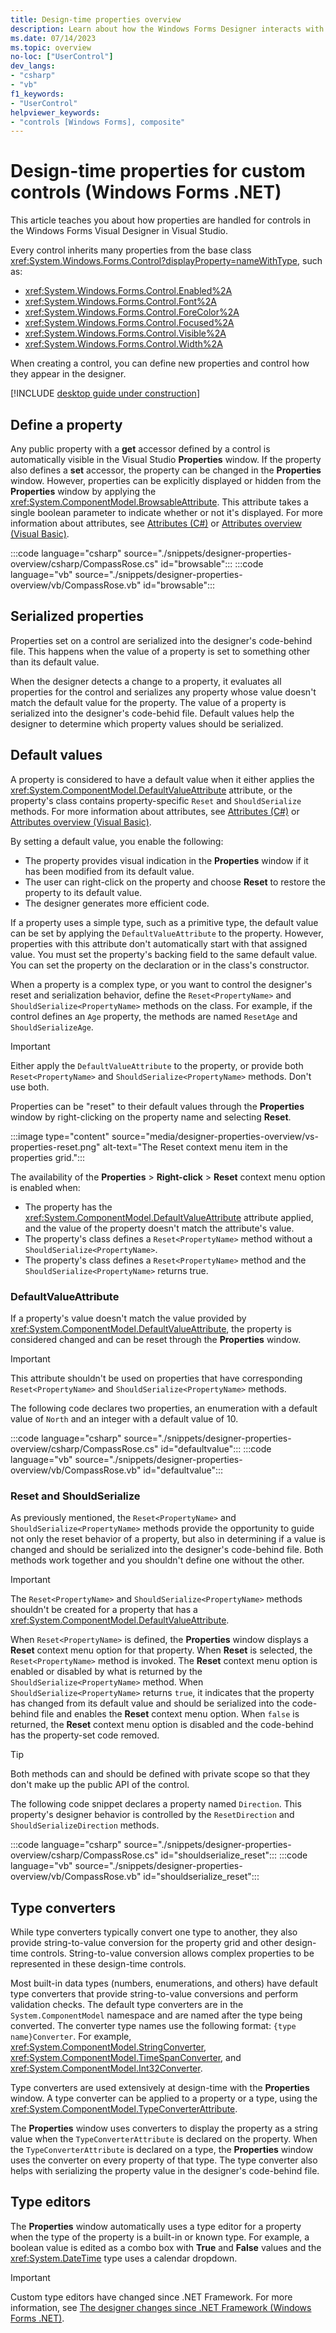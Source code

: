 ```yaml
---
title: Design-time properties overview
description: Learn about how the Windows Forms Designer interacts with control and form properties during design-time.
ms.date: 07/14/2023
ms.topic: overview
no-loc: ["UserControl"]
dev_langs:
- "csharp"
- "vb"
f1_keywords: 
- "UserControl"
helpviewer_keywords: 
- "controls [Windows Forms], composite"
---
```


# Design-time properties for custom controls (Windows Forms .NET)

This article teaches you about how properties are handled for controls in the Windows Forms Visual Designer in Visual Studio.

Every control inherits many properties from the base class <xref:System.Windows.Forms.Control?displayProperty=nameWithType>, such as:

- <xref:System.Windows.Forms.Control.Enabled%2A>
- <xref:System.Windows.Forms.Control.Font%2A>
- <xref:System.Windows.Forms.Control.ForeColor%2A>
- <xref:System.Windows.Forms.Control.Focused%2A>
- <xref:System.Windows.Forms.Control.Visible%2A>
- <xref:System.Windows.Forms.Control.Width%2A>

When creating a control, you can define new properties and control how they appear in the designer.

[!INCLUDE [desktop guide under construction](../../includes/desktop-guide-preview-note.md)]

## Define a property

Any public property with a **get** accessor defined by a control is automatically visible in the Visual Studio **Properties** window. If the property also defines a **set** accessor, the property can be changed in the **Properties** window. However, properties can be explicitly displayed or hidden from the **Properties** window by applying the <xref:System.ComponentModel.BrowsableAttribute>. This attribute takes a single boolean parameter to indicate whether or not it's displayed. For more information about attributes, see [Attributes (C#)](/dotnet/csharp/programming-guide/concepts/attributes/index) or [Attributes overview (Visual Basic)](/dotnet/visual-basic/programming-guide/concepts/attributes/index).

:::code language="csharp" source="./snippets/designer-properties-overview/csharp/CompassRose.cs" id="browsable":::
:::code language="vb" source="./snippets/designer-properties-overview/vb/CompassRose.vb" id="browsable":::

## Serialized properties

Properties set on a control are serialized into the designer's code-behind file. This happens when the value of a property is set to something other than its default value.

When the designer detects a change to a property, it evaluates all properties for the control and serializes any property whose value doesn't match the default value for the property. The value of a property is serialized into the designer's code-behid file. Default values help the designer to determine which property values should be serialized.

## Default values

A property is considered to have a default value when it either applies the <xref:System.ComponentModel.DefaultValueAttribute> attribute, or the property's class contains property-specific `Reset` and `ShouldSerialize` methods. For more information about attributes, see [Attributes (C#)](/dotnet/csharp/programming-guide/concepts/attributes/index) or [Attributes overview (Visual Basic)](/dotnet/visual-basic/programming-guide/concepts/attributes/index).

By setting a default value, you enable the following:

- The property provides visual indication in the **Properties** window if it has been modified from its default value.
- The user can right-click on the property and choose **Reset** to restore the property to its default value.
- The designer generates more efficient code.

If a property uses a simple type, such as a primitive type, the default value can be set by applying the `DefaultValueAttribute` to the property. However, properties with this attribute don't automatically start with that assigned value. You must set the property's backing field to the same default value. You can set the property on the declaration or in the class's constructor.

When a property is a complex type, or you want to control the designer's reset and serialization behavior, define the `Reset<PropertyName>` and `ShouldSerialize<PropertyName>` methods on the class. For example, if the control defines an `Age` property, the methods are named `ResetAge` and `ShouldSerializeAge`.

> [!IMPORTANT]
> Either apply the `DefaultValueAttribute` to the property, or provide both `Reset<PropertyName>` and `ShouldSerialize<PropertyName>` methods. Don't use both.

Properties can be "reset" to their default values through the **Properties** window by right-clicking on the property name and selecting **Reset**.

:::image type="content" source="media/designer-properties-overview/vs-properties-reset.png" alt-text="The Reset context menu item in the properties grid.":::

The availability of the **Properties** > **Right-click** > **Reset** context menu option is enabled when:

- The property has the <xref:System.ComponentModel.DefaultValueAttribute> attribute applied, and the value of the property doesn't match the attribute's value.
- The property's class defines a `Reset<PropertyName>` method without a `ShouldSerialize<PropertyName>`.
- The property's class defines a `Reset<PropertyName>` method and the `ShouldSerialize<PropertyName>` returns true.

### DefaultValueAttribute

If a property's value doesn't match the value provided by <xref:System.ComponentModel.DefaultValueAttribute>, the property is considered changed and can be reset through the **Properties** window.

> [!IMPORTANT]
> This attribute shouldn't be used on properties that have corresponding `Reset<PropertyName>` and `ShouldSerialize<PropertyName>` methods.

The following code declares two properties, an enumeration with a default value of `North` and an integer with a default value of 10.

:::code language="csharp" source="./snippets/designer-properties-overview/csharp/CompassRose.cs" id="defaultvalue":::
:::code language="vb" source="./snippets/designer-properties-overview/vb/CompassRose.vb" id="defaultvalue":::

### Reset and ShouldSerialize

As previously mentioned, the `Reset<PropertyName>` and `ShouldSerialize<PropertyName>` methods provide the opportunity to guide not only the reset behavior of a property, but also in determining if a value is changed and should be serialized into the designer's code-behind file. Both methods work together and you shouldn't define one without the other.

> [!IMPORTANT]
> The `Reset<PropertyName>` and `ShouldSerialize<PropertyName>` methods shouldn't be created for a property that has a <xref:System.ComponentModel.DefaultValueAttribute>.

When `Reset<PropertyName>` is defined, the **Properties** window displays a **Reset** context menu option for that property. When **Reset** is selected, the `Reset<PropertyName>` method is invoked. The **Reset** context menu option is enabled or disabled by what is returned by the `ShouldSerialize<PropertyName>` method. When `ShouldSerialize<PropertyName>` returns `true`, it indicates that the property has changed from its default value and should be serialized into the code-behind file and enables the **Reset** context menu option. When `false` is returned, the **Reset** context menu option is disabled and the code-behind has the property-set code removed.

> [!TIP]
> Both methods can and should be defined with private scope so that they don't make up the public API of the control.

The following code snippet declares a property named `Direction`. This property's designer behavior is controlled by the `ResetDirection` and `ShouldSerializeDirection` methods.

:::code language="csharp" source="./snippets/designer-properties-overview/csharp/CompassRose.cs" id="shouldserialize_reset":::
:::code language="vb" source="./snippets/designer-properties-overview/vb/CompassRose.vb" id="shouldserialize_reset":::

## Type converters

While type converters typically convert one type to another, they also provide string-to-value conversion for the property grid and other design-time controls. String-to-value conversion allows complex properties to be represented in these design-time controls.

Most built-in data types (numbers, enumerations, and others) have default type converters that provide string-to-value conversions and perform validation checks. The default type converters are in the `System.ComponentModel` namespace and are named after the type being converted. The converter type names use the following format: `{type name}Converter`. For example, <xref:System.ComponentModel.StringConverter>, <xref:System.ComponentModel.TimeSpanConverter>, and <xref:System.ComponentModel.Int32Converter>.

Type converters are used extensively at design-time with the **Properties** window. A type converter can be applied to a property or a type, using the <xref:System.ComponentModel.TypeConverterAttribute>.

The **Properties** window uses converters to display the property as a string value when the `TypeConverterAttribute` is declared on the property. When the `TypeConverterAttribute` is declared on a type, the **Properties** window uses the converter on every property of that type. The type converter also helps with serializing the property value in the designer's code-behind file.

<!--

Example is available at https://learn.microsoft.com/en-us/previous-versions/visualstudio/visual-studio-2013/ayybcxe5(v=vs.120)#type-converters-that-provide-a-list-of-standard-values-to-a-properties-window

This should be converted into examples

-->

## Type editors

The **Properties** window automatically uses a type editor for a property when the type of the property is a built-in or known type. For example, a boolean value is edited as a combo box with **True** and **False** values and the <xref:System.DateTime> type uses a calendar dropdown.

> [!IMPORTANT]
> Custom type editors have changed since .NET Framework. For more information, see [The designer changes since .NET Framework (Windows Forms .NET)](designer-differences-framework.md).
